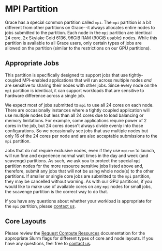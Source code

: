 # MPI Partition

Grace has a special common partition called `mpi`. The `mpi` partition is a bit different from other partitions on Grace--it always allocates entire nodes to jobs submitted to the partition. Each node in the `mpi` partition are identical 24 core, 2x Skylake Gold 6136, 96GiB RAM (90GiB usable) nodes. While this partition is available to all Grace users, only certain types of jobs are allowed on the partition (similar to the restrictions on our GPU partitions).

## Appropriate Jobs

This partition is specifically designed to support jobs that use tightly-coupled MPI-enabled applications that will run across multiple nodes *and* are sensitive to sharing their nodes with other jobs. Since every node on the `mpi` partition is identical, it can support workloads that are sensitive to hardware difference across a single job. 

We expect most of jobs submitted to `mpi` to use all 24 cores on each node. There are occasionally instances where a tightly coupled application will use multiple nodes but less than all 24 cores due to load balancing or memory limitations. For example, some applications require power of 2 cores in the job, but 24 cores doesn't always divide evenly into those configurations. So we occasionally see jobs that use multiple nodes but only 16 of the 24 cores per node and are also acceptable submissions to the `mpi` partition. 

Jobs that do not require exclusive nodes, even if they use `mpirun` to launch, will run fine and experience normal wait times in the day and week (and scavenge) partitions. As such, we ask you to protect the special `mpi` partition nodes for the more resource sensitive jobs listed above and, therefore, submit any jobs that will not be using whole node(s) to the other partitions.​ If smaller or single core jobs are submitted to the `mpi` partition, they may be cancelled without warning. As with our GPU partitions, if you would like to make use of available cores on any `mpi` nodes for small jobs, the scavenge partition is the correct way to do that.

If you have any questions about whether your workload is appropriate for the `mpi` partition, please [contact us](/#get-help).

## Core Layouts

Please review the [Request Compute Resources](/clusters-at-yale/job-scheduling/resource-requests) documentation for the appropriate Slurm flags for different types of core and node layouts. If you have any questions, feel free to [contact us](/#get-help).
